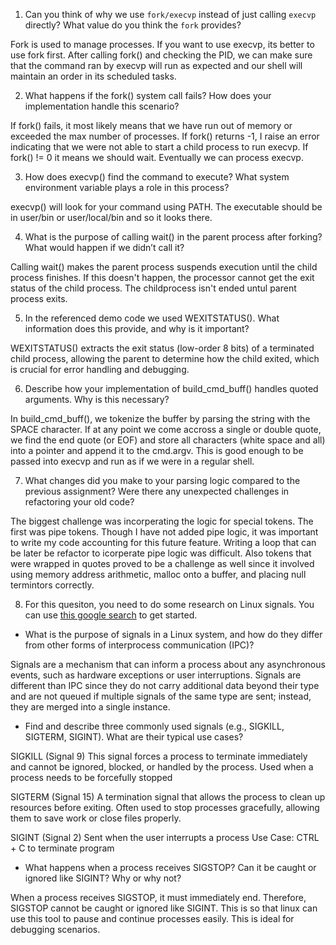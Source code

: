 1. Can you think of why we use `fork/execvp` instead of just calling `execvp` directly? What value do you think the `fork` provides?

Fork is used to manage processes. If you want to use execvp, its better to use fork first. After calling fork() and checking the PID, we can make sure that the command ran by execvp will run as expected and our shell will maintain an order in its scheduled tasks. 

2. What happens if the fork() system call fails? How does your implementation handle this scenario?

If fork() fails, it most likely means that we have run out of memory or exceeded the max number of processes. If fork() returns -1, I raise an error indicating that we were not able to start a child process to run execvp. If fork() != 0 it means we should wait. Eventually we can process execvp. 

3. How does execvp() find the command to execute? What system environment variable plays a role in this process?

execvp() will look for your command using PATH. The executable should be in user/bin or user/local/bin and so it looks there. 

4. What is the purpose of calling wait() in the parent process after forking? What would happen if we didn’t call it?

Calling wait() makes the parent process suspends execution until the child process finishes. If this doesn't happen, the processor cannot get the exit status of the child process. The childprocess isn't ended untul parent process exits. 

5. In the referenced demo code we used WEXITSTATUS(). What information does this provide, and why is it important?

WEXITSTATUS() extracts the exit status (low-order 8 bits) of a terminated child process, allowing the parent to determine how the child exited, which is crucial for error handling and debugging.

6. Describe how your implementation of build_cmd_buff() handles quoted arguments. Why is this necessary?

In build_cmd_buff(), we tokenize the buffer by parsing the string with the SPACE character. If at any point we come accross a single or double quote, we find the end quote (or EOF) and store all characters (white space and all) into a pointer and append it to the cmd.argv. This is good enough to be passed into execvp and run as if we were in a regular shell.

7. What changes did you make to your parsing logic compared to the previous assignment? Were there any unexpected challenges in refactoring your old code?

The biggest challenge was incorperating the logic for special tokens. The first was pipe tokens. Though I have not added pipe logic, it was important to write my code accounting for this future feature. Writing a loop that can be later be refactor to icorperate pipe logic was difficult. Also tokens that were wrapped in quotes proved to be a challenge as well since it involved using memory address arithmetic, malloc onto a buffer, and placing null termintors correctly.

8. For this quesiton, you need to do some research on Linux signals. You can use [this google search](https://www.google.com/search?q=Linux+signals+overview+site%3Aman7.org+OR+site%3Alinux.die.net+OR+site%3Atldp.org&oq=Linux+signals+overview+site%3Aman7.org+OR+site%3Alinux.die.net+OR+site%3Atldp.org&gs_lcrp=EgZjaHJvbWUyBggAEEUYOdIBBzc2MGowajeoAgCwAgA&sourceid=chrome&ie=UTF-8) to get started.

- What is the purpose of signals in a Linux system, and how do they differ from other forms of interprocess communication (IPC)?

Signals are a mechanism that can inform a process about any asynchronous events, such as hardware exceptions or user interruptions. Signals are different than IPC since they do not carry additional data beyond their type and are not queued if multiple signals of the same type are sent; instead, they are merged into a single instance.

- Find and describe three commonly used signals (e.g., SIGKILL, SIGTERM, SIGINT). What are their typical use cases?

SIGKILL (Signal 9)
This signal forces a process to terminate immediately and cannot be ignored, blocked, or handled by the process.
Used when a process needs to be forcefully stopped

SIGTERM (Signal 15)
A  termination signal that allows the process to clean up resources before exiting.
Often used to stop processes gracefully, allowing them to save work or close files properly.

SIGINT (Signal 2)
Sent when the user interrupts a process
Use Case: CTRL + C to terminate program

- What happens when a process receives SIGSTOP? Can it be caught or ignored like SIGINT? Why or why not?

When a process receives SIGSTOP, it must immediately end. Therefore, SIGSTOP cannot be caught or ignored like SIGINT. This is so that linux can use this tool to pause and continue processes easily. This is ideal for debugging scenarios. 
